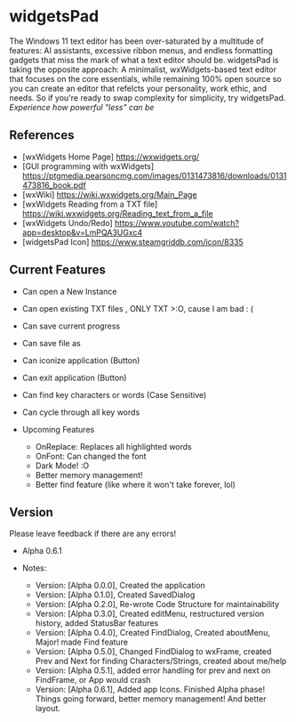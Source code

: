 # widgetsPad

The Windows 11 text editor has been over-saturated by a multitude of features: AI assistants, excessive ribbon menus, and endless formatting gadgets that miss the mark of what a text editor should be. 
widgetsPad is taking the opposite approach: A minimalist, wxWidgets-based text editor that focuses on the core essentials, while remaining 100% open source so you can create an editor that refelcts your 
personality, work ethic, and needs. So if you're ready to swap complexity for simplicity, try widgetsPad. 
*Experience how powerful "less" can be*

## References

- [wxWidgets Home Page] https://wxwidgets.org/
- [GUI programming with wxWidgets] https://ptgmedia.pearsoncmg.com/images/0131473816/downloads/0131473816_book.pdf
- [wxWiki] https://wiki.wxwidgets.org/Main_Page
- [wxWidgets Reading from a TXT file] https://wiki.wxwidgets.org/Reading_text_from_a_file
- [wxWidgets Undo/Redo] https://www.youtube.com/watch?app=desktop&v=LmPQA3UGxc4
- [widgetsPad Icon] https://www.steamgriddb.com/icon/8335


## Current Features

- Can open a New Instance
- Can open existing TXT files , ONLY TXT >:O, cause I am bad : (
- Can save current progress
- Can save file as
- Can iconize application (Button)
- Can exit application (Button)
- Can find key characters or words (Case Sensitive)
- Can cycle through all key words

- Upcoming Features
	- OnReplace: Replaces all highlighted words
	- OnFont: Can changed the font
	- Dark Mode! :O
	- Better memory management!
	- Better find feature (like where it won't take forever, lol)

## Version

Please leave feedback if there are any errors!

- Alpha 0.6.1

- Notes:
	- Version: [Alpha 0.0.0], Created the application
	- Version: [Alpha 0.1.0], Created SavedDialog
	- Version: [Alpha 0.2.0], Re-wrote Code Structure for maintainability
	- Version: [Alpha 0.3.0], Created editMenu, restructured version history, added StatusBar features
	- Version: [Alpha 0.4.0], Created FindDialog, Created aboutMenu, Major! made Find feature
	- Version: [Alpha 0.5.0], Changed FindDialog to wxFrame, created Prev and Next for finding Characters/Strings, created about me/help
	- Version: [Alpha 0.5.1], added error handling for prev and next on FindFrame, or App would crash
	- Version: [Alpha 0.6.1], Added app Icons. Finished Alpha phase! Things going forward, better memory management! And better layout.